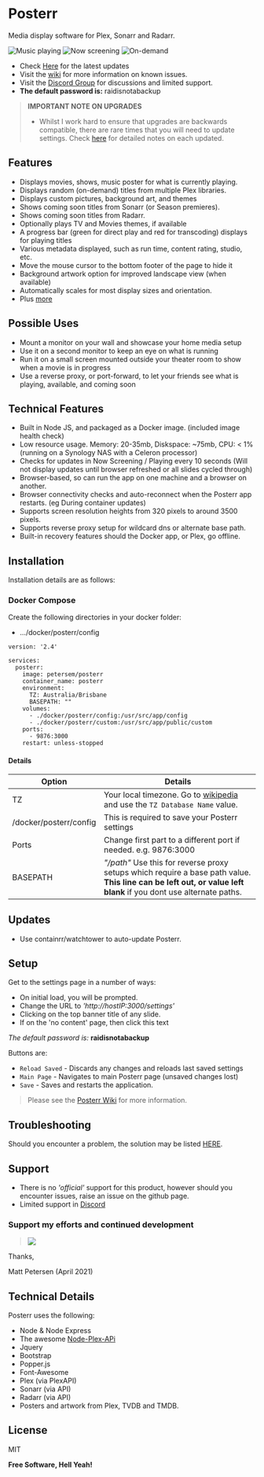 # Posterr
Media display software for Plex, Sonarr and Radarr.

![Music playing](https://github.com/petersem/posterr/blob/master/doco/music.png?raw=true)
![Now screening](https://github.com/petersem/posterr/blob/master/doco/ns.png?raw=true)
![On-demand](https://github.com/petersem/posterr/blob/master/doco/od.png?raw=true)

- Check [Here](https://github.com/petersem/posterr/wiki/Latest-changes) for the latest updates
- Visit the [wiki](https://github.com/petersem/posterr/wiki/Known-Issues) for more information on known issues.
- Visit the [Discord Group](https://discord.gg/c5mHXaY5) for discussions and limited support.
- **The default password is:** raidisnotabackup

 > **IMPORTANT NOTE ON UPGRADES**
 > - Whilst I work hard to ensure that upgrades are backwards compatible, there are rare times that you will need to update settings. Check [here](https://github.com/petersem/posterr/wiki/Latest-changes) for detailed notes on each updated.

## Features
 - Displays movies, shows, music poster for what is currently playing.
 - Displays random (on-demand) titles from multiple Plex libraries.
 - Displays custom pictures, background art, and themes
 - Shows coming soon titles from Sonarr (or Season premieres).
 - Shows coming soon titles from Radarr.
 - Optionally plays TV and Movies themes, if available
 - A progress bar (green for direct play and red for transcoding) displays for playing titles
 - Various metadata displayed, such as run time, content rating, studio, etc. 
 - Move the mouse cursor to the bottom footer of the page to hide it
 - Background artwork option for improved landscape view (when available)
 - Automatically scales for most display sizes and orientation.
 - Plus [more](https://github.com/petersem/posterr/wiki/Detailed-Features)

## Possible Uses
 - Mount a monitor on your wall and showcase your home media setup
 - Use it on a second monitor to keep an eye on what is running
 - Run it on a small screen mounted outside your theater room to show when a movie is in progress
 - Use a reverse proxy, or port-forward, to let your friends see what is playing, available, and coming soon

## Technical Features
 - Built in Node JS, and packaged as a Docker image. (included image health check)
 - Low resource usage. Memory: 20-35mb, Diskspace: ~75mb, CPU: < 1% (running on a Synology NAS with a Celeron processor)
 - Checks for updates in Now Screening / Playing every 10 seconds (Will not display updates until browser refreshed or all slides cycled through)
 - Browser-based, so can run the app on one machine and a browser on another.
 - Browser connectivity checks and auto-reconnect when the Posterr app restarts. (eg During container updates) 
 - Supports screen resolution heights from 320 pixels to around 3500 pixels. 
 - Supports reverse proxy setup for wildcard dns or alternate base path.
 - Built-in recovery features should the Docker app, or Plex, go offline.

## Installation
Installation details are as follows:

### Docker Compose
Create the following directories in your docker folder:
 - .../docker/posterr/config

```ya
version: '2.4'

services:
  posterr:
    image: petersem/posterr
    container_name: posterr
    environment:
      TZ: Australia/Brisbane
      BASEPATH: ""
    volumes:
      - ./docker/posterr/config:/usr/src/app/config
      - ./docker/posterr/custom:/usr/src/app/public/custom
    ports:
      - 9876:3000
    restart: unless-stopped
```
#### Details
|Option|Details|
|--|--|
|TZ|Your local timezone. Go to [wikipedia](https://en.wikipedia.org/wiki/List_of_tz_database_time_zones) and use the `TZ Database Name` value.|
|/docker/posterr/config|This is required to save your Posterr settings|
|Ports|Change first part to a different port if needed. e.g. 9876:3000|
|BASEPATH|_"/path"_ Use this for reverse proxy setups which require a base path value. **This line can be left out, or value left blank** if you dont use alternate paths. |

## Updates
 - Use containrr/watchtower to auto-update Posterr.
 
## Setup
Get to the settings page in a number of ways:
 - On initial load, you will be prompted.
 - Change the URL to _'http://hostIP:3000/settings'_
 - Clicking on the top banner title of any slide.
 - If on the 'no content' page, then click this text

*The default password is:* **raidisnotabackup**

Buttons are:
 - `Reload Saved` - Discards any changes and reloads last saved settings
 - `Main Page` - Navigates to main Posterr page (unsaved changes lost)
 - `Save` - Saves and restarts the application.

 > Please see the [Posterr Wiki](https://github.com/petersem/posterr/wiki/Posterr-Configuration) for more information.

## Troubleshooting
Should you encounter a problem, the solution may be listed [HERE](https://github.com/petersem/posterr/wiki/Troubleshooting).

## Support
 - There is no _'official'_ support for this product, however should you encounter issues, raise an issue on the github page.
 - Limited support in [Discord](https://discord.gg/pucjF6j8k9)

### Support my efforts and continued development 

> [![](https://github.com/petersem/posterr/blob/master/doco/coffeesmall.gif?raw=true)](https://www.paypal.com/paypalme/thanksmp)


Thanks,

Matt Petersen (April 2021)

## Technical Details
Posterr uses the following:
 - Node & Node Express
 - The awesome [Node-Plex-APi](https://github.com/phillipj/node-plex-api)
 - Jquery
 - Bootstrap
 - Popper.js
 - Font-Awesome
 - Plex (via PlexAPI)
 - Sonarr (via API)
 - Radarr (via API)
 - Posters and artwork from Plex, TVDB and TMDB.

## License

MIT

**Free Software, Hell Yeah!**
